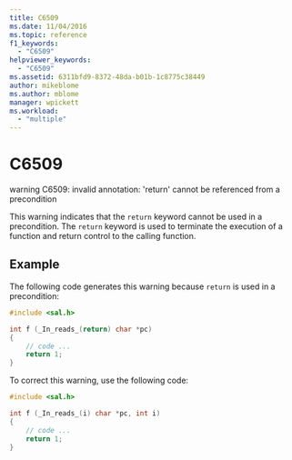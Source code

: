 ```yaml
---
title: C6509
ms.date: 11/04/2016
ms.topic: reference
f1_keywords:
  - "C6509"
helpviewer_keywords:
  - "C6509"
ms.assetid: 6311bfd9-8372-48da-b01b-1c8775c38449
author: mikeblome
ms.author: mblome
manager: wpickett
ms.workload:
  - "multiple"
---
```

# C6509
warning C6509: invalid annotation: 'return' cannot be referenced from a precondition

 This warning indicates that the `return`  keyword cannot be used in a precondition. The `return` keyword is used to terminate the execution of a function and return control to the calling function.

## Example
 The following code generates this warning because `return` is used in a precondition:

```cpp
#include <sal.h>

int f (_In_reads_(return) char *pc)
{
    // code ...
    return 1;
}
```

 To correct this warning, use the following code:

```cpp
#include <sal.h>

int f (_In_reads_(i) char *pc, int i)
{
    // code ...
    return 1;
}
```